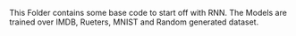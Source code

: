 This Folder contains some base code to start off with RNN. The Models are trained over IMDB, Rueters, MNIST and Random generated dataset.
